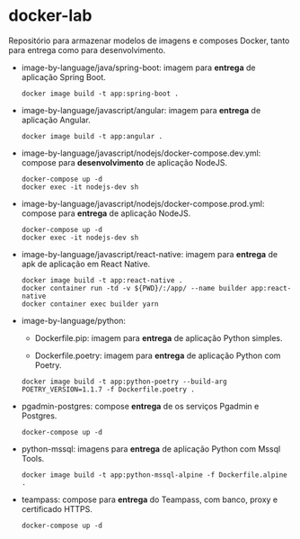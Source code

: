 # docker-lab

Repositório para armazenar modelos de imagens e composes Docker, tanto para entrega como para desenvolvimento.

- image-by-language/java/spring-boot: imagem para **entrega** de aplicação Spring Boot.

    ```
    docker image build -t app:spring-boot .
    ```


- image-by-language/javascript/angular: imagem para **entrega** de aplicação Angular.

    ```
    docker image build -t app:angular .
    ```


- image-by-language/javascript/nodejs/docker-compose.dev.yml: compose para **desenvolvimento** de aplicação NodeJS.
    
    ```
    docker-compose up -d
    docker exec -it nodejs-dev sh
    ```


- image-by-language/javascript/nodejs/docker-compose.prod.yml: compose para **entrega** de aplicação NodeJS.
    
    ```
    docker-compose up -d
    docker exec -it nodejs-dev sh
    ```


- image-by-language/javascript/react-native: imagem para **entrega** de apk de aplicação em React Native.
    
    ```
    docker image build -t app:react-native .
    docker container run -td -v ${PWD}/:/app/ --name builder app:react-native
    docker container exec builder yarn
    ```


- image-by-language/python: 

    - Dockerfile.pip: imagem para **entrega** de aplicação Python simples.

    - Dockerfile.poetry: imagem para **entrega** de aplicação Python com Poetry.

    ```
    docker image build -t app:python-poetry --build-arg POETRY_VERSION=1.1.7 -f Dockerfile.poetry .
    ```


- pgadmin-postgres: compose **entrega** de os serviços Pgadmin e Postgres.

    ```
    docker-compose up -d
    ```


- python-mssql: imagens para **entrega** de aplicação Python com Mssql Tools.

    ```
    docker image build -t app:python-mssql-alpine -f Dockerfile.alpine .
    ```


- teampass: compose para **entrega** do Teampass, com banco, proxy e certificado HTTPS.
    
    ```
    docker-compose up -d
    ```